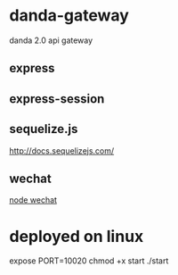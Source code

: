 # danda-gateway
danda 2.0 api gateway


## express
## express-session

## sequelize.js
http://docs.sequelizejs.com/

## wechat
[node wechat](https://github.com/node-webot/wechat)

# deployed on linux
expose PORT=10020
chmod +x start
./start

